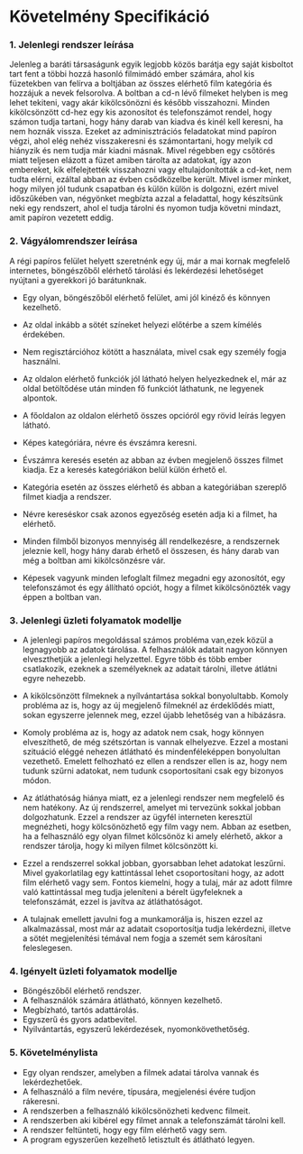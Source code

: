 # Követelmény Specifikáció

### 1. Jelenlegi rendszer leírása

Jelenleg a baráti társaságunk egyik legjobb közös barátja egy saját kisboltot
tart fent a többi hozzá hasonló filmimádó ember számára, ahol kis füzetekben
van felírva a boltjában az összes elérhető film kategória és hozzájuk a
nevek felsorolva. A boltban a cd-n lévő filmeket helyben is meg lehet tekiteni,
vagy akár kikölcsönözni és később visszahozni. Minden kikölcsönzött cd-hez
egy kis azonosítot és telefonszámot rendel, hogy számon tudja tartani,
hogy hány darab van kiadva és kinél kell keresni, ha nem hoznák vissza.
Ezeket az adminisztrációs feladatokat mind papíron végzi, ahol elég nehéz
visszakeresni és számontartani, hogy melyik cd hiányzik és nem tudja már
kiadni másnak. Mivel régebben egy csőtörés miatt teljesen elázott a füzet
amiben tárolta az adatokat, így azon embereket, kik elfelejtették visszahozni
vagy eltulajdonították a cd-ket, nem tudta elérni, ezáltal abban az évben
csődközelbe került. Mivel ismer minket, hogy milyen jól tudunk csapatban és külön
külön is dolgozni, ezért mivel időszűkében van, négyönket megbízta azzal
a feladattal, hogy készítsünk neki egy rendszert, ahol el tudja tárolni
és nyomon tudja követni mindazt, amit papíron vezetett eddig.

### 2. Vágyálomrendszer leírása

A régi papíros felület helyett szeretnénk egy új, már a mai kornak megfelelő
internetes, böngészőből elérhető tárolási és lekérdezési lehetőséget nyújtani
a gyerekkori jó barátunknak.

* Egy olyan, böngészőből elérhető felület, ami jól kinéző és könnyen kezelhető.

* Az oldal inkább a sötét színeket helyezi előtérbe a szem kímélés érdekében.

* Nem regisztárcióhoz kötött a használata, mivel csak egy személy fogja használni.

* Az oldalon elérhető funkciók jól látható helyen helyezkednek el, már az
oldal betöltődése után minden fő funkciót láthatunk, ne legyenek alpontok.

* A főoldalon az oldalon elérhető összes opcióról egy rövid leírás legyen látható.

* Képes kategóriára, névre és évszámra keresni.

* Évszámra keresés esetén az abban az évben megjelenő összes filmet kiadja.
Ez a keresés kategóriákon belül külön érhető el.

* Kategória esetén az összes elérhető és abban a kategóriában szereplő filmet kiadja a rendszer.

* Névre kereséskor csak azonos egyezőség esetén adja ki a filmet, ha elérhető.

* Minden filmből bizonyos mennyiség áll rendelkezésre, a rendszernek jeleznie
kell, hogy hány darab érhető el összesen, és hány darab van még a boltban
ami kikölcsönzésre vár.

* Képesek vagyunk minden lefoglalt filmez megadni egy azonosítót, egy
telefonszámot és egy állítható opciót, hogy a filmet kikölcsönözték
vagy éppen a boltban van.

### 3. Jelenlegi üzleti folyamatok modellje

* A jelenlegi papíros megoldással számos probléma van,ezek közül a legnagyobb az adatok tárolása.
A felhasználók adatait nagyon könnyen elveszthetjük a jelenlegi helyzettel.
Egyre több és több ember csatlakozik, ezeknek a személyeknek az adatait tárolni,
illetve átlátni egyre nehezebb. 

* A kikölcsönzött filmeknek a nyílvántartása sokkal bonyolultabb.
Komoly probléma az is, hogy az új megjelenő filmeknél az érdeklődés miatt,
sokan egyszerre jelennek meg, ezzel újabb lehetőség van a hibázásra.

* Komoly probléma az is, hogy az adatok nem csak, hogy könnyen elveszíthető,
de még szétszórtan is vannak elhelyezve. Ezzel a mostani szituáció eléggé nehezen
átlátható és mindenféleképpen bonyolultan vezethető. Emelett felhozható ez ellen a rendszer ellen is
az, hogy nem tudunk szűrni adatokat, nem tudunk csoportosítani csak egy bizonyos módon.

* Az átláthatóság hiánya miatt, ez a jelenlegi rendszer nem megfelelő és nem hatékony.
Az új rendszerrel, amelyet mi tervezünk sokkal jobban dolgozhatunk.
Ezzel a rendszer az ügyfél interneten keresztül megnézheti, hogy kölcsönözhető egy film vagy nem.
Abban az esetben, ha a felhasználó egy olyan filmet kölcsönöz ki amely elérhető,
akkor a rendszer tárolja, hogy ki milyen filmet kölcsönzött ki.

* Ezzel a rendszerrel sokkal jobban, gyorsabban lehet adatokat leszűrni. Mivel
gyakorlatilag egy kattintással lehet csoportosítani hogy, az adott film
elérhető vagy sem. Fontos kiemelni, hogy a tulaj, már az adott filmre való kattintással
meg tudja jeleníteni a bérelt ügyfeleknek a telefonszámát, ezzel is javítva az átláthatóságot.

* A tulajnak emellett javulni fog a munkamorálja is, hiszen ezzel az 
alkalmazással, most már az adatait csoportosítja tudja lekérdezni, illetve
a sötét megjelenítési témával nem fogja a szemét sem károsítani feleslegesen. 
   

### 4. Igényelt üzleti folyamatok modellje
* Böngészőből elérhető rendszer.
* A felhasználók számára átlátható, könnyen kezelhető.
* Megbízható, tartós adattárolás.
* Egyszerű és gyors adatbevitel.
* Nyilvántartás, egyszerű lekérdezések, nyomonkövethetőség.
### 5. Követelménylista

* Egy olyan rendszer, amelyben a filmek adatai tárolva vannak és lekérdezhetőek.
* A felhasználó a film nevére, típusára, megjelenési évére tudjon rákeresni.
* A rendszerben a felhasználó kikölcsönözheti kedvenc filmeit.
* A rendszerben aki kibérel egy filmet annak a telefonszámát tárolni kell.
* A rendszer feltünteti, hogy egy film elérhető vagy sem.
* A program egyszerűen kezelhető letisztult és átlátható legyen.
   